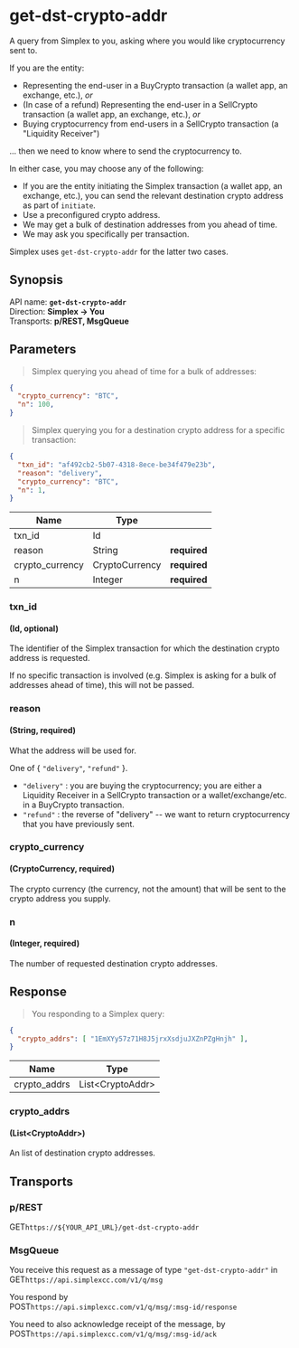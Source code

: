 # get-dst-crypto-addr #

A query from Simplex to you, asking where you would like cryptocurrency sent to.

If you are the entity:

 * Representing the end-user in a BuyCrypto transaction (a wallet app, an exchange, etc.), _or_
 * (In case of a refund) Representing the end-user in a SellCrypto transaction (a wallet app, an exchange, etc.), _or_
 * Buying cryptocurrency from end-users in a SellCrypto transaction (a "Liquidity Receiver")

... then we need to know where to send the cryptocurrency to.

In either case, you may choose any of the following:

 * If you are the entity initiating the Simplex transaction (a wallet app, an exchange, etc.), you can send the relevant destination crypto address as part of `initiate`.
 * Use a preconfigured crypto address.
 * We may get a bulk of destination addresses from you ahead of time.
 * We may ask you specifically per transaction.

Simplex uses `get-dst-crypto-addr` for the latter two cases.

## Synopsis ##

API name: **`get-dst-crypto-addr`**  
Direction: **Simplex &rarr; You**  
Transports: **p/REST, MsgQueue**

## Parameters ##

> Simplex querying you ahead of time for a bulk of addresses:

```json
{
  "crypto_currency": "BTC",
  "n": 100,
}
```

> Simplex querying you for a destination crypto address for a specific transaction:

```json
{
  "txn_id": "af492cb2-5b07-4318-8ece-be34f479e23b",
  "reason": "delivery",
  "crypto_currency": "BTC",
  "n": 1,
}
```

Name            | Type           |   |
--------------- | -------------- | - |
txn_id          | Id             |
reason          | String         | **required**
crypto_currency | CryptoCurrency | **required**
n               | Integer        | **required**

### txn_id ###
#### (Id, optional)

The identifier of the Simplex transaction for which the destination crypto address is requested.

If no specific transaction is involved (e.g. Simplex is asking for a bulk of addresses ahead of time), this will not be passed.

### reason ###
#### (String, **required**)

What the address will be used for.

One of { `"delivery"`, `"refund"` }.

 * `"delivery"` : you are buying the cryptocurrency; you are either a Liquidity Receiver in a SellCrypto transaction or a wallet/exchange/etc. in a BuyCrypto transaction.
 * `"refund"` : the reverse of "delivery" -- we want to return cryptocurrency that you have previously sent.

### crypto_currency ###
#### (CryptoCurrency, **required**)

The crypto currency (the currency, not the amount) that will be sent to the crypto address you supply.

### n ###
#### (Integer, **required**)

The number of requested destination crypto addresses.

## Response ##

> You responding to a Simplex query:

```json
{
  "crypto_addrs": [ "1EmXYy57z71H8J5jrxXsdjuJXZnPZgHnjh" ],
}
```

Name         | Type
------------ | ----
crypto_addrs | List\<CryptoAddr\>

### crypto_addrs ###
#### (List\<CryptoAddr\>)

An list of destination crypto addresses.

## Transports ##

### p/REST ###

<span class="http-verb http-get">GET</span>`https://${YOUR_API_URL}/get-dst-crypto-addr`

### MsgQueue ###

You receive this request as a message of type `"get-dst-crypto-addr"` in  
<span class="http-verb http-get">GET</span>`https://api.simplexcc.com/v1/q/msg`

You respond by  
<span class="http-verb http-post">POST</span>`https://api.simplexcc.com/v1/q/msg/:msg-id/response`

You need to also acknowledge receipt of the message, by  
<span class="http-verb http-post">POST</span>`https://api.simplexcc.com/v1/q/msg/:msg-id/ack`

[modeline]: # ( vim: set ts=2 sw=2 expandtab wrap linebreak: )
